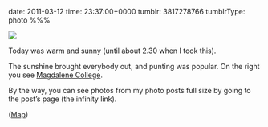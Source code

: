 date: 2011-03-12
time: 23:37:00+0000
tumblr: 3817278766
tumblrType: photo
%%%

![](tumblr_lhyxma00Zr1qbnvjco1_1280.jpg)

Today was warm and sunny (until about 2.30 when I took this). 

The sunshine brought everybody out, and punting was popular. On the right you see [Magdalene College][MCC]. 

By the way, you can see photos from my photo posts full size by going to the post’s page (the infinity link). 

([Map][M])

[MCC]: http://www.magd.cam.ac.uk/
[M]: http://maps.google.com/?q=52.2101666667,0.1170000000
